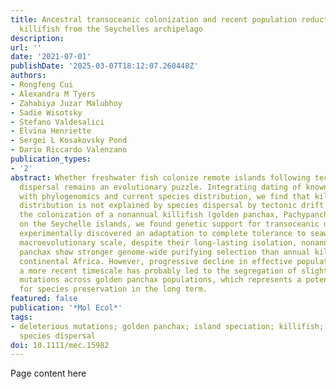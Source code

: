 ```yaml
---
title: Ancestral transoceanic colonization and recent population reduction in a nonannual
  killifish from the Seychelles archipelago
description:
url: ''
date: '2021-07-01'
publishDate: '2025-03-07T18:12:07.260448Z'
authors:
- Rongfeng Cui
- Alexandra M Tyers
- Zahabiya Juzar Malubhoy
- Sadie Wisotsky
- Stefano Valdesalici
- Elvina Henriette
- Sergei L Kosakovsky Pond
- Dario Riccardo Valenzano
publication_types:
- '2'
abstract: Whether freshwater fish colonize remote islands following tectonic or transoceanic
  dispersal remains an evolutionary puzzle. Integrating dating of known tectonic events
  with phylogenomics and current species distribution, we find that killifish species
  distribution is not explained by species dispersal by tectonic drift only. Investigating
  the colonization of a nonannual killifish (golden panchax, Pachypanchax playfairii)
  on the Seychelle islands, we found genetic support for transoceanic dispersal and
  experimentally discovered an adaptation to complete tolerance to seawater. At the
  macroevolutionary scale, despite their long-lasting isolation, nonannual golden
  panchax show stronger genome-wide purifying selection than annual killifishes from
  continental Africa. However, progressive decline in effective population size over
  a more recent timescale has probably led to the segregation of slightly deleterious
  mutations across golden panchax populations, which represents a potential threat
  for species preservation in the long term.
featured: false
publication: '*Mol Ecol*'
tags:
- deleterious mutations; golden panchax; island speciation; killifish; molecular dating;
  species dispersal
doi: 10.1111/mec.15982
---
```


Page content here